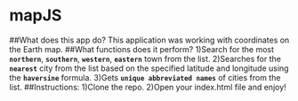 # mapJS

##What does this app do?
This application was working with coordinates on the Earth map.
##What functions does it perform?
1)Search for the most  **`northern`**,  **`southern`**,  **`western`**,  **`eastern`** town from the list.
2)Searches for the **`nearest`** city from the list based on the specified latitude and longitude using the **`haversine`** formula.
3)Gets **`unique abbreviated names`** of cities from the list.
##Instructions:
1)Clone the repo.
2)Open your index.html file and enjoy! 

